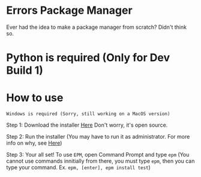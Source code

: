 # Errors Package Manager
Ever had the idea to make a package manager from scratch? Didn't think so.

# Python is required (Only for Dev Build 1)
# How to use
`Windows is required (Sorry, still working on a MacOS version)`

Step 1: Download the installer [Here](https://github.com/ThatError404/EPM/releases/download/Dev-Build-1/installer.exe) Don't worry, it's open source.

Step 2: Run the installer (You may have to run it as administrator. For more info on why, see [Here](https://github.com/ThatError404/EPM/blob/main/More%20Info/info.md))

Step 3: Your all set! To use `EPM`, open Command Prompt and type `epm` (You cannot use commands innitially from there, you must type `epm`, then you can type your command. Ex. `epm, [enter], epm install test`)